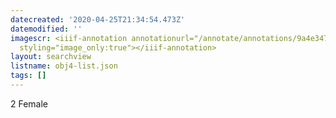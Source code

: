 ```yaml
---
datecreated: '2020-04-25T21:34:54.473Z'
datemodified: ''
imagescr: <iiif-annotation annotationurl="/annotate/annotations/9a4e347e-873c-11ea-a3e3-5254008afee6.json"
  styling="image_only:true"></iiif-annotation>
layout: searchview
listname: obj4-list.json
tags: []
---
```

2 Female
